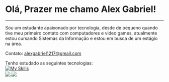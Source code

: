 
<h1>Olá, Prazer me chamo Alex Gabriel!</h1>
<hr>

Sou um estudante apaixonado por tecnologia, desde de pequeno quando tive meu primeiro contato com computadores e video games, atualmente estou cursando Sistemas da Informação e estou em busca de um estágio na área.

Contato: alexgabriel1217@gmail.com

Tenho estudado as seguintes tecnologias: <br>
[![My Skills](https://skillicons.dev/icons?i=js,html,css,ts,nodejs,react)](https://skillicons.dev)<br>
<a href="#">
  <img align="center" src="https://github-readme-stats.vercel.app/api/top-langs/?username=AlexGabrielSilveira&layout=compact&langs_count=7&theme=tokyonight" />
</a>
<a href="#">
  <img align="center" src="https://github-readme-stats.vercel.app/api?username=AlexGabrielSilveira&theme=tokyonight" />
</a>
